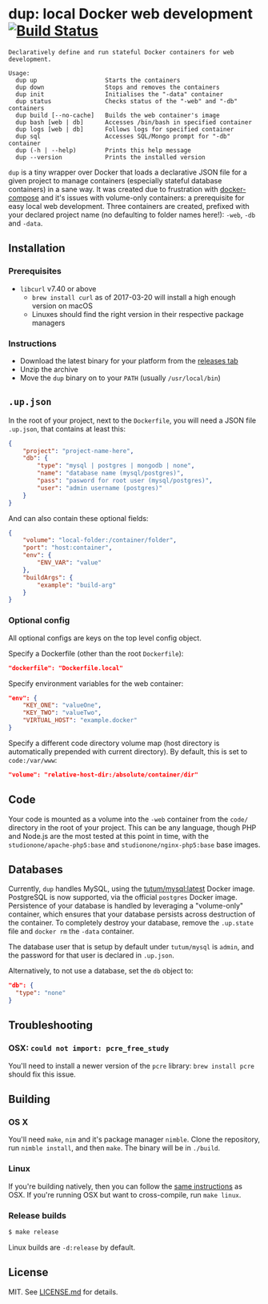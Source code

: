 # dup: local Docker web development [![Build Status](https://travis-ci.org/girvo/dup.svg?branch=master)](https://travis-ci.org/girvo/dup)

```
Declaratively define and run stateful Docker containers for web development.

Usage:
  dup up                   Starts the containers
  dup down                 Stops and removes the containers
  dup init                 Initialises the "-data" container
  dup status               Checks status of the "-web" and "-db" containers
  dup build [--no-cache]   Builds the web container's image
  dup bash [web | db]      Accesses /bin/bash in specified container
  dup logs [web | db]      Follows logs for specified container
  dup sql                  Accesses SQL/Mongo prompt for "-db" container
  dup (-h | --help)        Prints this help message
  dup --version            Prints the installed version
```

`dup` is a tiny wrapper over Docker that loads a declarative JSON file for a given project to manage containers (especially stateful database containers) in a sane way. It was created due to frustration with [docker-compose](https://docs.docker.com/compose/) and it's issues with volume-only containers: a prerequisite for easy local web development. Three containers are created, prefixed with your declared project name (no defaulting to folder names here!): `-web`, `-db` and `-data`.

## Installation

### Prerequisites

- `libcurl` v7.40 or above
  - `brew install curl` as of 2017-03-20 will install a high enough version on macOS
  - Linuxes should find the right version in their respective package managers

### Instructions

- Download the latest binary for your platform from the [releases tab](https://github.com/girvo/dup/releases)
- Unzip the archive
- Move the `dup` binary on to your `PATH` (usually `/usr/local/bin`)

## `.up.json`

In the root of your project, next to the `Dockerfile`, you will need a JSON file `.up.json`, that contains at least this:

```json
{
    "project": "project-name-here",
    "db": {
        "type": "mysql | postgres | mongodb | none",
        "name": "database name (mysql/postgres)",
        "pass": "pasword for root user (mysql/postgres)",
        "user": "admin username (postgres)"
    }
}
```

And can also contain these optional fields:

```json
{
    "volume": "local-folder:/container/folder",
    "port": "host:container",
    "env": {
        "ENV_VAR": "value"
    },
    "buildArgs": {
        "example": "build-arg"
    }
}
```

### Optional config

All optional configs are keys on the top level config object.

Specify a Dockerfile (other than the root `Dockerfile`):

```json
"dockerfile": "Dockerfile.local"
```

Specify environment variables for the web container:

```json
"env": {
    "KEY_ONE": "valueOne",
    "KEY_TWO": "valueTwo",
    "VIRTUAL_HOST": "example.docker"
}
```

Specify a different code directory volume map (host directory is automatically prepended with current directory). By default, this is set to `code:/var/www`:

```json
"volume": "relative-host-dir:/absolute/container/dir"
```

## Code

Your code is mounted as a volume into the `-web` container from the `code/` directory in the root of your project. This can be any language, though PHP and Node.js are the most tested at this point in time, with the `studionone/apache-php5:base` and `studionone/nginx-php5:base` base images.

## Databases

Currently, `dup` handles MySQL, using the [tutum/mysql:latest](https://github.com/tutumcloud/mysql) Docker image. PostgreSQL is now supported, via the official `postgres` Docker image. Persistence of your database is handled by leveraging a "volume-only" container, which ensures that your database persists across destruction of the container. To completely destroy your database, remove the `.up.state` file and `docker rm` the `-data` container.

The database user that is setup by default under `tutum/mysql` is `admin`, and the password for that user is declared in `.up.json`.

Alternatively, to not use a database, set the `db` object to:

```json
"db": {
  "type": "none"
}
```

## Troubleshooting

### OSX: `could not import: pcre_free_study`

You'll need to install a newer version of the `pcre` library: `brew install pcre` should fix this issue.

## Building

### OS X

You'll need `make`, `nim` and it's package manager `nimble`. Clone the repository, run `nimble install`, and then `make`. The binary will be in `./build`.

### Linux

If you're building natively, then you can follow the [same instructions](#os-x) as OSX. If you're running OSX but want to cross-compile, run `make linux`.

### Release builds

```sh
$ make release
```

Linux builds are `-d:release` by default.

## License

MIT. See [LICENSE.md](/LICENSE.md) for details.
